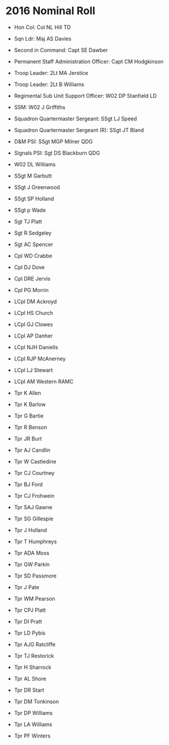 # 2016 Nominal Roll

* Hon Col: Col NL Hill TD
* Sqn Ldr: Maj AS Davies
* Second in Command: Capt SE Dawber
* Permanent Staff Administration Officer: Capt CM Hodgkinson
* Troop Leader: 2Lt MA Jerstice
* Troop Leader: 2Lt B Williams
* Regimental Sub Unit Support Officer: W02 DP Stanfield LD
* SSM: W02 J Griffiths
* Squadron Quartermaster Sergeant: SSgt LJ Speed
* Squadron Quartermaster Sergeant (R): SSgt JT Bland
* D&M PSI: SSgt MGP Milner QDG
* Signals PSI: Sgt DS Blackburn QDG

* W02 DL Williams
* SSgt M Garbutt
* SSgt J Greenwood
* SSgt SP Holland
* SSgt p Wade
* Sgt TJ Platt
* Sgt R Sedgeley
* Sgt AC Spencer
* Cpl WD Crabbe
* Cpl DJ Dove
* Cpl DRE Jervis
* Cpl PG Morrin
* LCpl DM Ackroyd
* LCpl HS Church
* LCpl GJ Clowes
* LCpl AP Danher
* LCpl NJH Daniells
* LCpl RJP McAnerney
* LCpl LJ Stewart
* LCpl AM Western RAMC
* Tpr K Allen
* Tpr K Barlow
* Tpr G Bartie
* Tpr R Benson
* Tpr JR Burt
* Tpr AJ Candlin
* Tpr W Castledine
* Tpr CJ Courtney
* Tpr BJ Ford
* Tpr CJ Frohwein
* Tpr SAJ Gawne
* Tpr SG Gillespie
* Tpr J Holland
* Tpr T Humphreys
* Tpr ADA Moss
* Tpr GW Parkin
* Tpr SD Passmore
* Tpr J Pate
* Tpr WM Pearson
* Tpr CPJ Platt
* Tpr DI Pratt
* Tpr LD Pybis
* Tpr AJG Ratcliffe
* Tpr TJ Restorick
* Tpr H Sharrock
* Tpr AL Shore
* Tpr DR Start
* Tpr DM Tonkinson
* Tpr DP Williams
* Tpr LA Williams
* Tpr PF Winters
